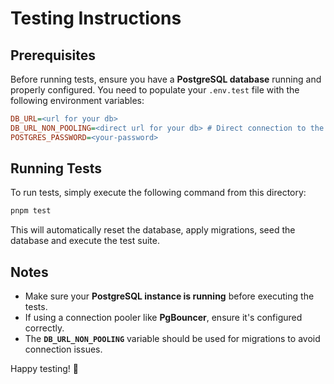 # Testing Instructions

## Prerequisites

Before running tests, ensure you have a **PostgreSQL database** running and properly configured. You need to populate your `.env.test` file with the following environment variables:

```ini
DB_URL=<url for your db>
DB_URL_NON_POOLING=<direct url for your db> # Direct connection to the database. Used for migrations.
POSTGRES_PASSWORD=<your-password>
```

## Running Tests

To run tests, simply execute the following command from this directory:

```sh
pnpm test
```

This will automatically reset the database, apply migrations, seed the database and execute the test suite.

## Notes

- Make sure your **PostgreSQL instance is running** before executing the tests.
- If using a connection pooler like **PgBouncer**, ensure it's configured correctly.
- The **`DB_URL_NON_POOLING`** variable should be used for migrations to avoid connection issues.

Happy testing! 🚀
